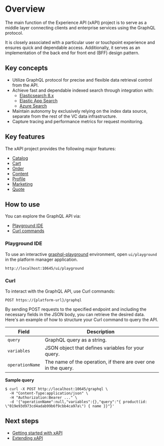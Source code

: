 # Overview

The main function of the Experience API (xAPI) project is to serve as a middle layer connecting clients and enterprise services using the GraphQL protocol. 

It is closely associated with a particular user or touchpoint experience and ensures quick and dependable access. Additionally, it serves as an implementation of the back end for front end (BFF) design pattern.

## Key сoncepts

* Utilize GraphQL protocol for precise and flexible data retrieval control from the API.
* Achieve fast and dependable indexed search through integration with:
    * [Elasticsearch 8.x](https://www.elastic.co/downloads/elasticsearch)
    * [Elastic App Search](https://www.elastic.co/downloads/app-search)
    * [Azure Search]()
* Maintain autonomy by exclusively relying on the index data source, separate from the rest of the VC data infrastructure.
* Capture tracing and performance metrics for request monitoring.

## Key features

The xAPI project provides the following major features:

- [Catalog](Catalog/overview.md)
- [Cart](Cart/overview.md)
- [Order](Order/overview.md)
- [Content](Content/overview.md)
- [Profile](Profile/overview.md)
- [Marketing](Quote/overview.md)
- [Quote](Quote/overview.md)

## How to use

You can explore the GraphQL API via:

* [Playground IDE](index.md#playground-ide)
* [Curl commands](index.md#curl)

### Playground IDE
To use an interactive [graphql-playground](https://github.com/prisma-labs/graphql-playground) environment, open `ui/playground` in the platform manager application.

```
http://localhost:10645/ui/playground
```

### Curl
To interact with the GraphQL API, use Curl commands: 

```curl
POST https://{platform-url}/graphql
```

By sending POST requests to the specified endpoint and including the necessary fields in the JSON body, you can retrieve the desired data. Here's an example of how to structure your Curl command to query the API.

| Field           	| Description                                                    	|
|-----------------	|----------------------------------------------------------------	|
| `query`         	| GraphQL query as a string.                                     	|
| `variables`     	| JSON object that defines variables for your query.             	|
| `operationName` 	| The name of the operation, if there are over one in the query. 	|

**Sample query**

```curl linenums="1"
$ curl -X POST http://localhost:10645/graphql \
  -H "Content-Type:application/json" \
  -H "Authorization:Bearer ..." \
  -d '{"operationName":null,"variables":{},"query":"{ product(id: \"019e93d973cd4adab99b6f9cbb4ca97a\") { name }}"}'
```

## Next steps

* [Getting started with xAPI](getting-started.md)
* [Extending xAPI](x-api-extensions.md)

